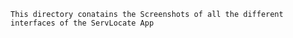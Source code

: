 ```This directory conatains the Screenshots of all the different interfaces of the ServLocate App```
